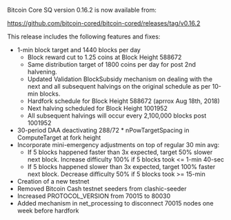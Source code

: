 Bitcoin Core SQ version 0.16.2 is now available from:

  <https://github.com/bitcoin-cored/bitcoin-cored/releases/tag/v0.16.2>

This release includes the following features and fixes:
- 1-min block target and 1440 blocks per day
  - Block reward cut to 1.25 coins at Block Height 588672
  - Same distribution target of 1800 coins per day for post 2nd halvening.
  - Updated Validation BlockSubsidy mechanism on dealing with the next and all
    subsequent halvings on the original schedule as per 10-min blocks.
  - Hardfork schedule for Block Height 588672 (aprrox Aug 18th, 2018)
  - Next halving scheduled for Block Height 1001952
  - All subsequent halvings will occur every 2,100,000 blocks post 1001952
- 30-period DAA deactivating 288/72 * nPowTargetSpacing in ComputeTarget at fork height
- Incorporate mini-emergency adjustments on top of regular 30 min avg:
  - If 5 blocks happened faster than 3x expected, target 50% slower next block.
    Increase difficulty 100% if 5 blocks took <= 1-min 40-sec
  - If 5 blocks happened slower than 3x expected, target 100% faster next block.
    Decrease difficulty 50% if 5 blocks took >= 15-min
- Creation of a new testnet
- Removed Bitcoin Cash testnet seeders from clashic-seeder
- Increased PROTOCOL_VERSION from 70015 to 80030
- Added mechanism in net_processing to disconnect 70015 nodes one week before hardfork
